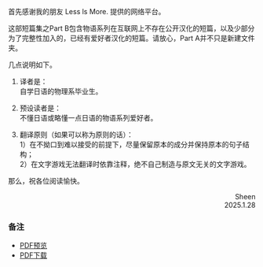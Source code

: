 首先感谢我的朋友 Less ls More. 提供的网络平台。

这部短篇集之Part B包含物语系列在互联网上不存在公开汉化的短篇，以及少部分为了完整性加入的，已经有爱好者汉化的短篇。请放心，Part A并不只是新建文件夹。

几点说明如下。

1. 译者是：<br>
自学日语的物理系毕业生。

2. 预设读者是：<br>
不懂日语或略懂一点日语的物语系列爱好者。

3. 翻译原则（如果可以称为原则的话）：<br>
1）在不拗口到难以接受的前提下，尽量保留原本的成分并保持原本的句子结构；<br>
2）在文字游戏无法翻译时依靠注释，绝不自己制造与原文无关的文字游戏。

那么，祝各位阅读愉快。

<div style="text-align: right"> Sheen </div>
<div style="text-align: right"> 2025.1.28 </div>

### 备注
- [PDF预览](https://lesslsmore.vercel.app/#/pdf?url=https://raw.githubusercontent.com/LesslsMore/blog-img/master/%E7%89%A9%E8%AF%AD%E7%B3%BB%E5%88%97%E7%9F%AD%E7%AF%87%E9%9B%86PartB.pdf)
- [PDF下载](https://raw.githubusercontent.com/LesslsMore/blog-img/master/%E7%89%A9%E8%AF%AD%E7%B3%BB%E5%88%97%E7%9F%AD%E7%AF%87%E9%9B%86PartB.pdf)

